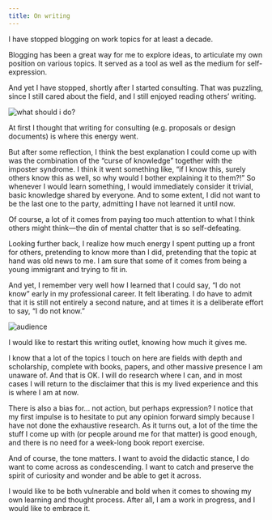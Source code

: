 ```yaml
---
title: On writing
---
```


I have stopped blogging on work topics for at least a decade.

Blogging has been a great way for me to explore ideas, to articulate my own position on various topics. It served as a tool as well as the medium for self-expression.

And yet I have stopped, shortly after I started consulting. That was puzzling, since I still cared about the field, and I still enjoyed reading others’ writing.

![what should i do?](/assets/2021/11/21/what_should_i_do.png)

At first I thought that writing for consulting (e.g. proposals or design documents) is where this energy went.

But after some reflection, I think the best explanation I could come up with was the combination of the “curse of knowledge” together with the imposter syndrome. I think it went something like, “if I know this, surely others know this as well, so why would I bother explaining it to them?!” So whenever I would learn something, I would immediately consider it trivial, basic knowledge shared by everyone. And to some extent, I did not want to be the last one to the party, admitting I have not learned it until now.

Of course, a lot of it comes from paying too much attention to what I think others might think—the din of mental chatter that is so self-defeating.

Looking further back, I realize how much energy I spent putting up a front for others, pretending to know more than I did, pretending that the topic at hand was old news to me. I am sure that some of it comes from being a young immigrant and trying to fit in.

And yet, I remember very well how I learned that I could say, “I do not know” early in my professional career. It felt liberating. I do have to admit that it is still not entirely a second nature, and at times it is a deliberate effort to say, “I do not know.”

![audience](/assets/2021/11/21/audience.png)

I would like to restart this writing outlet, knowing how much it gives me.

I know that a lot of the topics I touch on here are fields with depth and scholarship, complete with books, papers, and other massive presence I am unaware of. And that is OK. I will do research where I can, and in most cases I will return to the disclaimer that this is my lived experience and this is where I am at now.

There is also a bias for... not action, but perhaps expression? I notice that my first impulse is to hesitate to put any opinion forward simply because I have not done the exhaustive research. As it turns out, a lot of the time the stuff I come up with (or people around me for that matter) is good enough, and there is no need for a week-long book report exercise.

And of course, the tone matters. I want to avoid the didactic stance, I do want to come across as condescending. I want to catch and preserve the spirit of curiosity and wonder and be able to get it across.

I would like to be both vulnerable and bold when it comes to showing my own learning and thought process. After all, I am a work in progress, and I would like to embrace it.
